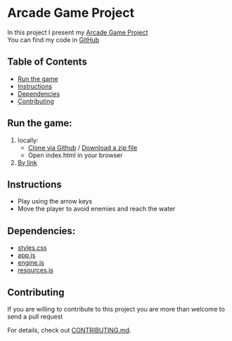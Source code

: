 # Arcade Game Project

In this project I present my [Arcade Game Project](https://rawgit.com/EliShayGH/arcade-game/master/index.html)<br/>
You can find my code in [GitHub](https://github.com/EliShayGH/arcade-game)

## Table of Contents

* [Run the game](#run-the-game)
* [Instructions](#instructions)
* [Dependencies](#dependencies)
* [Contributing](#contributing)

## Run the game:

1. locally: <br>
    * [Clone via Github](https://github.com/EliShayGH/arcade-game.git)
     / [Download a zip file](https://github.com/EliShayGH/arcade-game/archive/master.zip)
    * Open index.html in your browser
2. [By link](https://rawgit.com/EliShayGH/arcade-game/master/index.html)

## Instructions

- Play using the arrow keys
- Move the player to avoid enemies and reach the water

## Dependencies:

* [styles.css](css/styles.css)
* [app.js](js/app.js)
* [engine.js](js/engine.js)
* [resources.js](js/resources.js)

## Contributing

If you are willing to contribute to this project
you are more than welcome to send a pull request

For details, check out [CONTRIBUTING.md](CONTRIBUTING.md).

